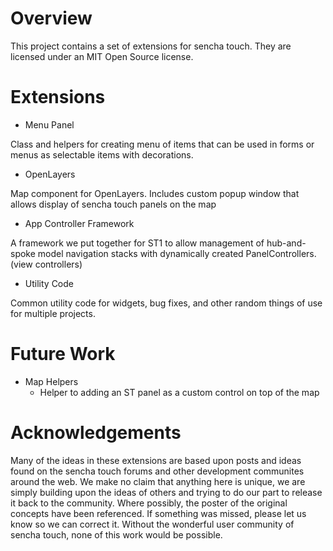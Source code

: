 Overview
========

This project contains a set of extensions for sencha touch.  They are licensed under an MIT Open Source license.


Extensions
==========

 * Menu Panel

Class and helpers for creating menu of items that can be used in forms or menus as selectable items with decorations.

 * OpenLayers

Map component for OpenLayers.  Includes custom popup window that allows display of sencha touch panels on the map

 * App Controller Framework

A framework we put together for ST1 to allow management of hub-and-spoke model navigation stacks with dynamically created PanelControllers.  (view controllers)

 * Utility Code

Common utility code for widgets, bug fixes, and other random things of use for multiple projects.


Future Work
===========

  * Map Helpers
    * Helper to adding an ST panel as a custom control on top of the map
     
 
Acknowledgements 
================
Many of the ideas in these extensions are based upon posts and ideas found on the sencha touch forums and other development communites around the web.  We make no claim that anything here is unique, we are simply building upon the ideas of others and trying to do our part to release it back to the community.  Where possibly, the poster of the original concepts have been referenced.  If something was missed, please let us know so we can correct it.  Without the wonderful user community of sencha touch, none of this work would be possible.

